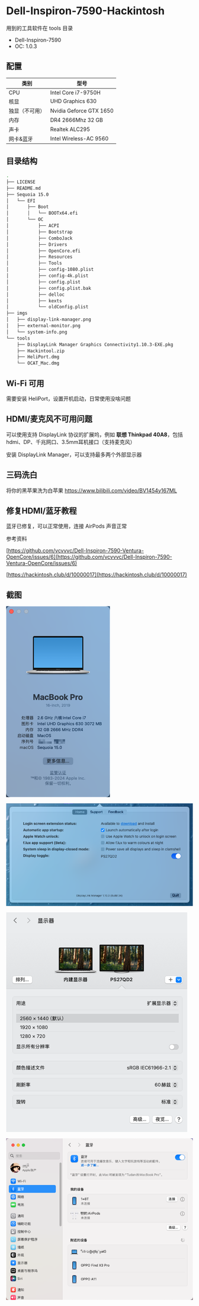 # Dell-Inspiron-7590-Hackintosh

用到的工具软件在 tools 目录

- Dell-Inspiron-7590 
- OC: 1.0.3

## 配置

| 类别                         | 型号                    |
| ---------------------------- | ----------------------- |
| CPU                          | Intel Core i7-9750H     |
| 核显                         | UHD Graphics 630        |
| 独显（不可用）                    | Nvidia Geforce GTX 1650 |
| 内存                         | DR4 2666Mhz 32 GB       |
| 声卡                         | Realtek ALC295          |
| 网卡&蓝牙                     | Intel Wireless-AC 9560  |

## 目录结构

```sh
.
├── LICENSE
├── README.md
├── Sequoia 15.0
│   └── EFI
│       ├── Boot
│       │   └── BOOTx64.efi
│       └── OC
│           ├── ACPI
│           ├── Bootstrap
│           ├── ComboJack
│           ├── Drivers
│           ├── OpenCore.efi
│           ├── Resources
│           ├── Tools
│           ├── config-1080.plist
│           ├── config-4k.plist
│           ├── config.plist
│           ├── config.plist.bak
│           ├── delloc
│           ├── kexts
│           └── oldConfig.plist
├── imgs
│   ├── display-link-manager.png
│   ├── external-monitor.png
│   └── system-info.png
└── tools
    ├── DisplayLink Manager Graphics Connectivity1.10.3-EXE.pkg
    ├── Hackintool.zip
    ├── HeliPort.dmg
    └── OCAT_Mac.dmg
```

## Wi-Fi 可用

需要安装 HeliPort，设置开机启动，日常使用没啥问题

## HDMI/麦克风不可用问题

可以使用支持 DisplayLink 协议的扩展坞，例如 **联想 Thinkpad 40A8**，包括 hdmi、DP、千兆网口、3.5mm耳机接口（支持麦克风）

安装 DisplayLink Manager，可以支持最多两个外部显示器

## 三码洗白

将你的黑苹果洗为白苹果 https://www.bilibili.com/video/BV1454y167ML

## 修复HDMI/蓝牙教程

蓝牙已修复，可以正常使用，连接 AirPods 声音正常

参考资料

[https://github.com/vcvvvc/Dell-Inspiron-7590-Ventura-OpenCore/issues/6](https://github.com/vcvvvc/Dell-Inspiron-7590-Ventura-OpenCore/issues/6)

[https://hackintosh.club/d/10000017](https://hackintosh.club/d/10000017)

## 截图

![system-info](./imgs/system-info.png)



![display-link-manager](./imgs/display-link-manager.png)



![external-monitor](./imgs/external-monitor.png)



![bluetooth](./imgs/bluetooth.png)
